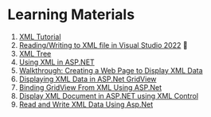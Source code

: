 # Learning Materials
1. [XML Tutorial](https://www.w3schools.com/xml/default.asp)
2. [Reading/Writing to XML file in Visual Studio 2022](https://youtu.be/3Wn1HxKT-NY) 🎥
3. [XML Tree](https://www.w3schools.com/xml/xml_tree.asp)
4. [Using XML in ASP.NET](https://beansoftware.com/ASP.NET-Tutorials/Using-XML.aspx)
5. [Walkthrough: Creating a Web Page to Display XML Data](https://learn.microsoft.com/en-us/previous-versions/aspnet/13ftcwy9(v=vs.100))
6. [Displaying XML Data in ASP.Net GridView](https://www.c-sharpcorner.com/UploadFile/18fc30/displaying-xml-data-in-Asp-Net-gridview/)
7. [Binding GridView From XML Using ASP.Net](https://www.c-sharpcorner.com/UploadFile/0c1bb2/binding-gridview-from-xml-using-Asp-Net-C-Sharp/)
8. [Display XML Document in ASP.NET using XML Control](https://www.ezzylearning.net/tutorial/display-xml-document-in-asp-net-using-xml-control)
9. [Read and Write XML Data Using Asp.Net](https://www.encodedna.com/2014/07/read-write-xml-data-using-aspdotnet.htm)

